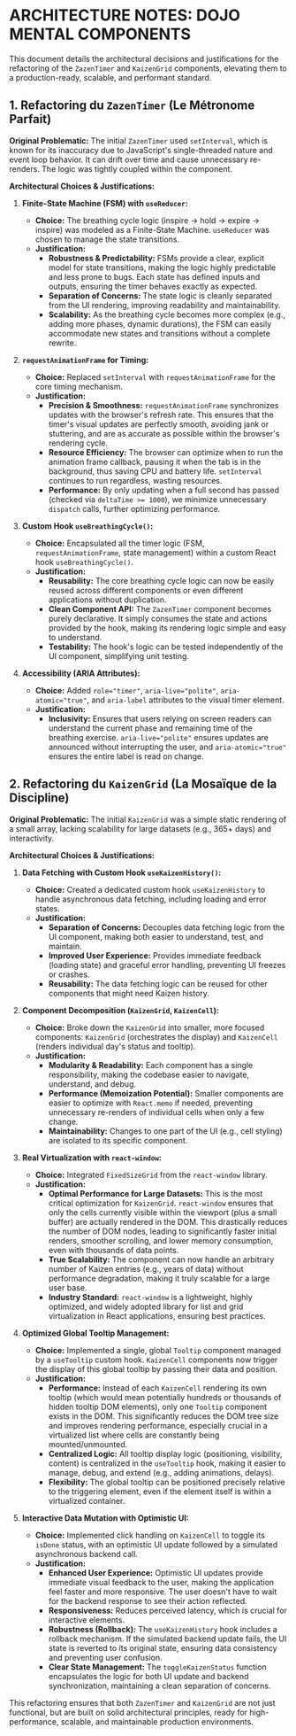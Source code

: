 # ARCHITECTURE NOTES: DOJO MENTAL COMPONENTS

This document details the architectural decisions and justifications for the refactoring of the `ZazenTimer` and `KaizenGrid` components, elevating them to a production-ready, scalable, and performant standard.

## 1. Refactoring du `ZazenTimer` (Le Métronome Parfait)

**Original Problematic:** The initial `ZazenTimer` used `setInterval`, which is known for its inaccuracy due to JavaScript's single-threaded nature and event loop behavior. It can drift over time and cause unnecessary re-renders. The logic was tightly coupled within the component.

**Architectural Choices & Justifications:**

1.  **Finite-State Machine (FSM) with `useReducer`:**
    *   **Choice:** The breathing cycle logic (inspire -> hold -> expire -> inspire) was modeled as a Finite-State Machine. `useReducer` was chosen to manage the state transitions.
    *   **Justification:**
        *   **Robustness & Predictability:** FSMs provide a clear, explicit model for state transitions, making the logic highly predictable and less prone to bugs. Each state has defined inputs and outputs, ensuring the timer behaves exactly as expected.
        *   **Separation of Concerns:** The state logic is cleanly separated from the UI rendering, improving readability and maintainability.
        *   **Scalability:** As the breathing cycle becomes more complex (e.g., adding more phases, dynamic durations), the FSM can easily accommodate new states and transitions without a complete rewrite.

2.  **`requestAnimationFrame` for Timing:**
    *   **Choice:** Replaced `setInterval` with `requestAnimationFrame` for the core timing mechanism.
    *   **Justification:**
        *   **Precision & Smoothness:** `requestAnimationFrame` synchronizes updates with the browser's refresh rate. This ensures that the timer's visual updates are perfectly smooth, avoiding jank or stuttering, and are as accurate as possible within the browser's rendering cycle.
        *   **Resource Efficiency:** The browser can optimize when to run the animation frame callback, pausing it when the tab is in the background, thus saving CPU and battery life. `setInterval` continues to run regardless, wasting resources.
        *   **Performance:** By only updating when a full second has passed (checked via `deltaTime >= 1000`), we minimize unnecessary `dispatch` calls, further optimizing performance.

3.  **Custom Hook `useBreathingCycle()`:**
    *   **Choice:** Encapsulated all the timer logic (FSM, `requestAnimationFrame`, state management) within a custom React hook `useBreathingCycle()`.
    *   **Justification:**
        *   **Reusability:** The core breathing cycle logic can now be easily reused across different components or even different applications without duplication.
        *   **Clean Component API:** The `ZazenTimer` component becomes purely declarative. It simply consumes the state and actions provided by the hook, making its rendering logic simple and easy to understand.
        *   **Testability:** The hook's logic can be tested independently of the UI component, simplifying unit testing.

4.  **Accessibility (ARIA Attributes):**
    *   **Choice:** Added `role="timer"`, `aria-live="polite"`, `aria-atomic="true"`, and `aria-label` attributes to the visual timer element.
    *   **Justification:**
        *   **Inclusivity:** Ensures that users relying on screen readers can understand the current phase and remaining time of the breathing exercise. `aria-live="polite"` ensures updates are announced without interrupting the user, and `aria-atomic="true"` ensures the entire label is read on change.

## 2. Refactoring du `KaizenGrid` (La Mosaïque de la Discipline)

**Original Problematic:** The initial `KaizenGrid` was a simple static rendering of a small array, lacking scalability for large datasets (e.g., 365+ days) and interactivity.

**Architectural Choices & Justifications:**

1.  **Data Fetching with Custom Hook `useKaizenHistory()`:**
    *   **Choice:** Created a dedicated custom hook `useKaizenHistory` to handle asynchronous data fetching, including loading and error states.
    *   **Justification:**
        *   **Separation of Concerns:** Decouples data fetching logic from the UI component, making both easier to understand, test, and maintain.
        *   **Improved User Experience:** Provides immediate feedback (loading state) and graceful error handling, preventing UI freezes or crashes.
        *   **Reusability:** The data fetching logic can be reused for other components that might need Kaizen history.

2.  **Component Decomposition (`KaizenGrid`, `KaizenCell`):**
    *   **Choice:** Broke down the `KaizenGrid` into smaller, more focused components: `KaizenGrid` (orchestrates the display) and `KaizenCell` (renders individual day's status and tooltip).
    *   **Justification:**
        *   **Modularity & Readability:** Each component has a single responsibility, making the codebase easier to navigate, understand, and debug.
        *   **Performance (Memoization Potential):** Smaller components are easier to optimize with `React.memo` if needed, preventing unnecessary re-renders of individual cells when only a few change.
        *   **Maintainability:** Changes to one part of the UI (e.g., cell styling) are isolated to its specific component.

3.  **Real Virtualization with `react-window`:**
    *   **Choice:** Integrated `FixedSizeGrid` from the `react-window` library.
    *   **Justification:**
        *   **Optimal Performance for Large Datasets:** This is the most critical optimization for `KaizenGrid`. `react-window` ensures that only the cells currently visible within the viewport (plus a small buffer) are actually rendered in the DOM. This drastically reduces the number of DOM nodes, leading to significantly faster initial renders, smoother scrolling, and lower memory consumption, even with thousands of data points.
        *   **True Scalability:** The component can now handle an arbitrary number of Kaizen entries (e.g., years of data) without performance degradation, making it truly scalable for a large user base.
        *   **Industry Standard:** `react-window` is a lightweight, highly optimized, and widely adopted library for list and grid virtualization in React applications, ensuring best practices.

4.  **Optimized Global Tooltip Management:**
    *   **Choice:** Implemented a single, global `Tooltip` component managed by a `useTooltip` custom hook. `KaizenCell` components now trigger the display of this global tooltip by passing their data and position.
    *   **Justification:**
        *   **Performance:** Instead of each `KaizenCell` rendering its own tooltip (which would mean potentially hundreds or thousands of hidden tooltip DOM elements), only one `Tooltip` component exists in the DOM. This significantly reduces the DOM tree size and improves rendering performance, especially crucial in a virtualized list where cells are constantly being mounted/unmounted.
        *   **Centralized Logic:** All tooltip display logic (positioning, visibility, content) is centralized in the `useTooltip` hook, making it easier to manage, debug, and extend (e.g., adding animations, delays).
        *   **Flexibility:** The global tooltip can be positioned precisely relative to the triggering element, even if the element itself is within a virtualized container.

5.  **Interactive Data Mutation with Optimistic UI:**
    *   **Choice:** Implemented click handling on `KaizenCell` to toggle its `isDone` status, with an optimistic UI update followed by a simulated asynchronous backend call.
    *   **Justification:**
        *   **Enhanced User Experience:** Optimistic UI updates provide immediate visual feedback to the user, making the application feel faster and more responsive. The user doesn't have to wait for the backend response to see their action reflected.
        *   **Responsiveness:** Reduces perceived latency, which is crucial for interactive elements.
        *   **Robustness (Rollback):** The `useKaizenHistory` hook includes a rollback mechanism. If the simulated backend update fails, the UI state is reverted to its original state, ensuring data consistency and preventing user confusion.
        *   **Clear State Management:** The `toggleKaizenStatus` function encapsulates the logic for both UI update and backend synchronization, maintaining a clean separation of concerns.

This refactoring ensures that both `ZazenTimer` and `KaizenGrid` are not just functional, but are built on solid architectural principles, ready for high-performance, scalable, and maintainable production environments.